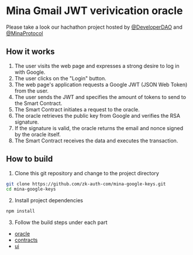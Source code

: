 # Mina Gmail JWT verivication oracle

Please take a look our hachathon project hosted by [@DeveloperDAO](https://twitter.com/developer_dao) and [@MinaProtocol](https://twitter.com/MinaProtocol)


## How it works

1. The user visits the web page and expresses a strong desire to log in with Google.
2. The user clicks on the "Login" button.
3. The web page's application requests a Google JWT (JSON Web Token) from the user.
4. The user sends the JWT and specifies the amount of tokens to send to the Smart Contract.
5. The Smart Contract initiates a request to the oracle.
6. The oracle retrieves the public key from Google and verifies the RSA signature.
7. If the signature is valid, the oracle returns the email and nonce signed by the oracle itself.
8. The Smart Contract receives the data and executes the transaction.


## How to build

1. Clone this git repository and change to the project directory

```bash
git clone https://github.com/zk-auth-com/mina-google-keys.git
cd mina-google-keys
```

2. Install project dependencies

```bash
npm install
```

3. Follow the build steps under each part

- [oracle](oracle/)
- [contracts](contracts/)
- [ui](ui/)


